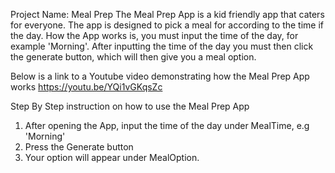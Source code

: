Project Name: Meal Prep
The Meal Prep App is a kid friendly app that caters for everyone. The app is designed to pick a meal for according to the time if the day.
How the App works is, you must input the time of the day, for example 'Morning'. After inputting the time of the day you must then click the generate button,
which will then give you a meal option.

Below is a link to a Youtube video demonstrating how the Meal Prep App works
https://youtu.be/YQi1vGKqsZc

Step By Step instruction on how to use the Meal Prep App
1. After opening the App, input the time of the day under MealTime, e.g 'Morning'
2. Press the Generate button
3. Your option will appear under MealOption.

